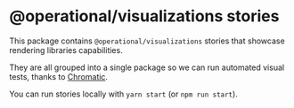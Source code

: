 # @operational/visualizations stories

This package contains `@operational/visualizations` stories that showcase rendering libraries capabilities.

They are all grouped into a single package so we can run automated visual tests, thanks to [Chromatic](https://www.chromaticqa.com/).

You can run stories locally with `yarn start` (or `npm run start`).
